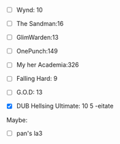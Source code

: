 - [ ] Wynd: 10
- [ ] The Sandman:16
- [ ] GlimWarden:13
- [ ] OnePunch:149
- [ ] My her Academia:326
- [ ] Falling Hard: 9
- [ ] G.O.D: 13
- [x] DUB Hellsing Ultimate: 10
5
-eitate



Maybe:
 - [ ] pan's la3

<!--stackedit_data:
eyJoaXN0b3J5IjpbLTE3OTk4MjgwNzQsNDY3OTg3Nzc0LC04Mj
M3MDk3ODgsNjM5MDY2MzcsLTIwNDM2Nzg2NjRdfQ==
-->